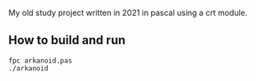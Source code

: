 My old study project written in 2021 in pascal using a crt module.

## How to build and run

```console
fpc arkanoid.pas
./arkanoid
```
